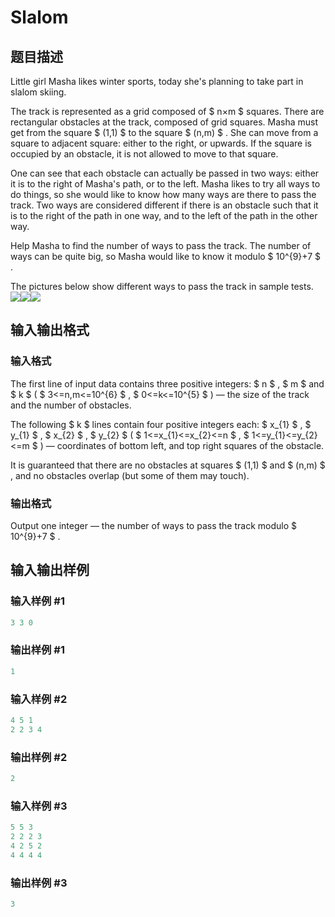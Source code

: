 # Slalom

## 题目描述

Little girl Masha likes winter sports, today she's planning to take part in slalom skiing.

The track is represented as a grid composed of $ n×m $ squares. There are rectangular obstacles at the track, composed of grid squares. Masha must get from the square $ (1,1) $ to the square $ (n,m) $ . She can move from a square to adjacent square: either to the right, or upwards. If the square is occupied by an obstacle, it is not allowed to move to that square.

One can see that each obstacle can actually be passed in two ways: either it is to the right of Masha's path, or to the left. Masha likes to try all ways to do things, so she would like to know how many ways are there to pass the track. Two ways are considered different if there is an obstacle such that it is to the right of the path in one way, and to the left of the path in the other way.

Help Masha to find the number of ways to pass the track. The number of ways can be quite big, so Masha would like to know it modulo $ 10^{9}+7 $ .

The pictures below show different ways to pass the track in sample tests. ![](https://cdn.luogu.com.cn/upload/vjudge_pic/CF720D/2ddedad82f8f5e28a322fd1fe426b1600d8a03dd.png)![](https://cdn.luogu.com.cn/upload/vjudge_pic/CF720D/c0dbe07c720846d8b66f7c06424a8cfd200c6af3.png)![](https://cdn.luogu.com.cn/upload/vjudge_pic/CF720D/f511984d971426f2757dbb61173a665800b3ee08.png)

## 输入输出格式

### 输入格式

The first line of input data contains three positive integers: $ n $ , $ m $ and $ k $ ( $ 3<=n,m<=10^{6} $ , $ 0<=k<=10^{5} $ ) — the size of the track and the number of obstacles.

The following $ k $ lines contain four positive integers each: $ x_{1} $ , $ y_{1} $ , $ x_{2} $ , $ y_{2} $ ( $ 1<=x_{1}<=x_{2}<=n $ , $ 1<=y_{1}<=y_{2}<=m $ ) — coordinates of bottom left, and top right squares of the obstacle.

It is guaranteed that there are no obstacles at squares $ (1,1) $ and $ (n,m) $ , and no obstacles overlap (but some of them may touch).

### 输出格式

Output one integer — the number of ways to pass the track modulo $ 10^{9}+7 $ .

## 输入输出样例

### 输入样例 #1

```cpp
3 3 0

```
### 输出样例 #1

```cpp
1

```
### 输入样例 #2

```cpp
4 5 1
2 2 3 4

```
### 输出样例 #2

```cpp
2

```
### 输入样例 #3

```cpp
5 5 3
2 2 2 3
4 2 5 2
4 4 4 4

```
### 输出样例 #3

```cpp
3

```
